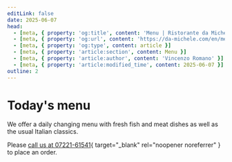 ```yaml
---
editLink: false
date: 2025-06-07
head:
  - [meta, { property: 'og:title', content: 'Menu | Ristorante da Michele, Baden-Baden' }]
  - [meta, { property: 'og:url', content: 'https://da-michele.com/en/menu/' }]
  - [meta, { property: 'og:type', content: article }]
  - [meta, { property: 'article:section', content: Menu }]
  - [meta, { property: 'article:author', content: 'Vincenzo Romano' }]
  - [meta, { property: 'article:modified_time', content: 2025-06-07 }]
outline: 2
---
```


# Today's menu

We offer a daily changing menu with fresh fish and meat dishes as well as the usual Italian classics.

Please [call us at 07221-61541](tel:+49722161541){ target="_blank" rel="noopener noreferrer" } to place an order.

<MenuItems />

